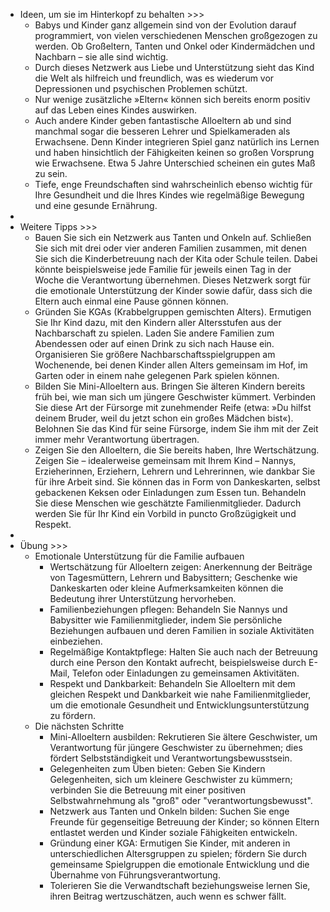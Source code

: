 - Ideen, um sie im Hinterkopf zu behalten >>>
    - Babys und Kinder ganz allgemein sind von der Evolution darauf programmiert, von vielen verschiedenen Menschen großgezogen zu werden. Ob Großeltern, Tanten und Onkel oder Kindermädchen und Nachbarn – sie alle sind wichtig. 
    - Durch dieses Netzwerk aus Liebe und Unterstützung sieht das Kind die Welt als hilfreich und freundlich, was es wiederum vor Depressionen und psychischen Problemen schützt. 
    - Nur wenige zusätzliche »Eltern« können sich bereits enorm positiv auf das Leben eines Kindes auswirken.
    - Auch andere Kinder geben fantastische Alloeltern ab und sind manchmal sogar die besseren Lehrer und Spielkameraden als Erwachsene. Denn Kinder integrieren Spiel ganz natürlich ins Lernen und haben hinsichtlich der Fähigkeiten keinen so großen Vorsprung wie Erwachsene. Etwa 5 Jahre Unterschied scheinen ein gutes Maß zu sein.
    - Tiefe, enge Freundschaften sind wahrscheinlich ebenso wichtig für Ihre Gesundheit und die Ihres Kindes wie regelmäßige Bewegung und eine gesunde Ernährung.
- 
- Weitere Tipps >>>
    - Bauen Sie sich ein Netzwerk aus Tanten und Onkeln auf. Schließen Sie sich mit drei oder vier anderen Familien zusammen, mit denen Sie sich die Kinderbetreuung nach der Kita oder Schule teilen. Dabei könnte beispielsweise jede Familie für jeweils einen Tag in der Woche die Verantwortung übernehmen. Dieses Netzwerk sorgt für die emotionale Unterstützung der Kinder sowie dafür, dass sich die Eltern auch einmal eine Pause gönnen können. 
    - Gründen Sie KGAs (Krabbelgruppen gemischten Alters). Ermutigen Sie Ihr Kind dazu, mit den Kindern aller Altersstufen aus der Nachbarschaft zu spielen. Laden Sie andere Familien zum Abendessen oder auf einen Drink zu sich nach Hause ein. Organisieren Sie größere Nachbarschaftsspielgruppen am Wochenende, bei denen Kinder allen Alters gemeinsam im Hof, im Garten oder in einem nahe gelegenen Park spielen können. 
    - Bilden Sie Mini-Alloeltern aus. Bringen Sie älteren Kindern bereits früh bei, wie man sich um jüngere Geschwister kümmert. Verbinden Sie diese Art der Fürsorge mit zunehmender Reife (etwa: »Du hilfst deinem Bruder, weil du jetzt schon ein großes Mädchen bist«). Belohnen Sie das Kind für seine Fürsorge, indem Sie ihm mit der Zeit immer mehr Verantwortung übertragen. 
    - Zeigen Sie den Alloeltern, die Sie bereits haben, Ihre Wertschätzung. Zeigen Sie – idealerweise gemeinsam mit Ihrem Kind – Nannys, Erzieherinnen, Erziehern, Lehrern und Lehrerinnen, wie dankbar Sie für ihre Arbeit sind. Sie können das in Form von Dankeskarten, selbst gebackenen Keksen oder Einladungen zum Essen tun. Behandeln Sie diese Menschen wie geschätzte Familienmitglieder. Dadurch werden Sie für Ihr Kind ein Vorbild in puncto Großzügigkeit und Respekt.
- 
- Übung >>>
    - Emotionale Unterstützung für die Familie aufbauen
        - Wertschätzung für Alloeltern zeigen: Anerkennung der Beiträge von Tagesmüttern, Lehrern und Babysittern; Geschenke wie Dankeskarten oder kleine Aufmerksamkeiten können die Bedeutung ihrer Unterstützung hervorheben.
        - Familienbeziehungen pflegen: Behandeln Sie Nannys und Babysitter wie Familienmitglieder, indem Sie persönliche Beziehungen aufbauen und deren Familien in soziale Aktivitäten einbeziehen.
        - Regelmäßige Kontaktpflege: Halten Sie auch nach der Betreuung durch eine Person den Kontakt aufrecht, beispielsweise durch E-Mail, Telefon oder Einladungen zu gemeinsamen Aktivitäten.
        - Respekt und Dankbarkeit: Behandeln Sie Alloeltern mit dem gleichen Respekt und Dankbarkeit wie nahe Familienmitglieder, um die emotionale Gesundheit und Entwicklungsunterstützung zu fördern.
    - Die nächsten Schritte
        - Mini-Alloeltern ausbilden: Rekrutieren Sie ältere Geschwister, um Verantwortung für jüngere Geschwister zu übernehmen; dies fördert Selbstständigkeit und Verantwortungsbewusstsein.
        - Gelegenheiten zum Üben bieten: Geben Sie Kindern Gelegenheiten, sich um kleinere Geschwister zu kümmern; verbinden Sie die Betreuung mit einer positiven Selbstwahrnehmung als "groß" oder "verantwortungsbewusst".
        - Netzwerk aus Tanten und Onkeln bilden: Suchen Sie enge Freunde für gegenseitige Betreuung der Kinder; so können Eltern entlastet werden und Kinder soziale Fähigkeiten entwickeln.
        - Gründung einer KGA: Ermutigen Sie Kinder, mit anderen in unterschiedlichen Altersgruppen zu spielen; fördern Sie durch gemeinsame Spielgruppen die emotionale Entwicklung und die Übernahme von Führungsverantwortung.
        - Tolerieren Sie die Verwandtschaft beziehungsweise lernen Sie, ihren Beitrag wertzuschätzen, auch wenn es schwer fällt.
